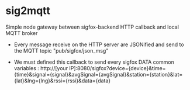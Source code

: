 sig2mqtt
========

Simple node gateway between sigfox-backend HTTP callback and local MQTT broker

- Every message receive on the HTTP server are JSONified and send to the MQTT topic "pub/sigfox/json_msg"

- We must defined this callback to send every sigfox DATA common variables :
  http://[your IP]:8080/sigfox?device={device}&time={time}&signal={signal}&avgSignal={avgSignal}&station={station}&lat={lat}&lng={lng}&rssi={rssi}&data={data}


